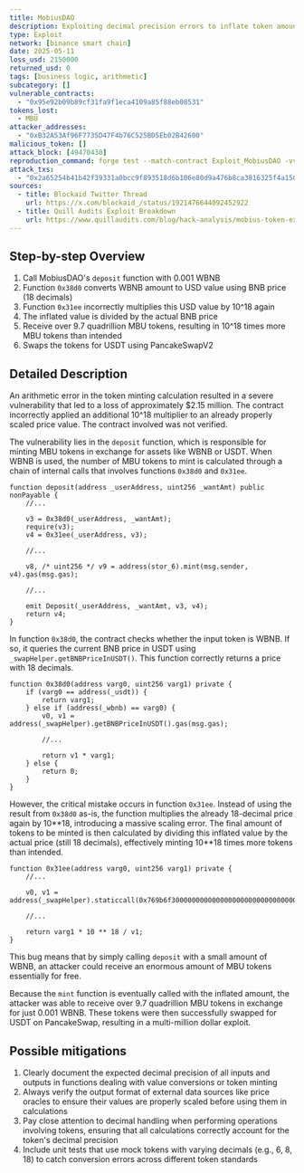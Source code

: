 ```yaml
---
title: MobiusDAO
description: Exploiting decimal precision errors to inflate token amounts
type: Exploit
network: [binance smart chain]
date: 2025-05-11
loss_usd: 2150000
returned_usd: 0
tags: [business logic, arithmetic]
subcategory: []
vulnerable_contracts:
  - "0x95e92b09b89cf31fa9f1eca4109a85f88eb08531"
tokens_lost:
  - MBU
attacker_addresses:
  - "0xB32A53Af96F7735D47F4b76C525BD5Eb02B42600"
malicious_token: []
attack_block: [49470430]
reproduction_command: forge test --match-contract Exploit_MobiusDAO -vvv
attack_txs:
  - "0x2a65254b41b42f39331a0bcc9f893518d6b106e80d9a476b8ca3816325f4a150"
sources:
  - title: Blockaid Twitter Thread
    url: https://x.com/blockaid_/status/1921476644092452922
  - title: Quill Audits Exploit Breakdown
    url: https://www.quillaudits.com/blog/hack-analysis/mobius-token-exploit-breakdown
---
```


## Step-by-step Overview

1. Call MobiusDAO's `deposit` function with 0.001 WBNB
2. Function `0x38d0` converts WBNB amount to USD value using BNB price (18 decimals)
3. Function `0x31ee` incorrectly multiplies this USD value by 10^18 again
4. The inflated value is divided by the actual BNB price
5. Receive over 9.7 quadrillion MBU tokens, resulting in 10^18 times more MBU tokens than intended
6. Swaps the tokens for USDT using PancakeSwapV2

## Detailed Description

An arithmetic error in the token minting calculation resulted in a severe vulnerability that led to a loss of approximately $2.15 million. The contract incorrectly applied an additional 10^18 multiplier to an already properly scaled price value. The contract involved was not verified.

The vulnerability lies in the `deposit` function, which is responsible for minting MBU tokens in exchange for assets like WBNB or USDT. When WBNB is used, the number of MBU tokens to mint is calculated through a chain of internal calls that involves functions `0x38d0` and `0x31ee`.

```solidity
function deposit(address _userAddress, uint256 _wantAmt) public nonPayable {
    //...

    v3 = 0x38d0(_userAddress, _wantAmt);
    require(v3);
    v4 = 0x31ee(_userAddress, v3);

    //...

    v8, /* uint256 */ v9 = address(stor_6).mint(msg.sender, v4).gas(msg.gas);

    //...

    emit Deposit(_userAddress, _wantAmt, v3, v4);
    return v4;
}
```

In function `0x38d0`, the contract checks whether the input token is WBNB. If so, it queries the current BNB price in USDT using `_swapHelper.getBNBPriceInUSDT()`. This function correctly returns a price with 18 decimals.

```solidity
function 0x38d0(address varg0, uint256 varg1) private {
    if (varg0 == address(_usdt)) {
        return varg1;
    } else if (address(_wbnb) == varg0) {
        v0, v1 = address(_swapHelper).getBNBPriceInUSDT().gas(msg.gas);

        //...

        return v1 * varg1;
    } else {
        return 0;
    }
}
```

However, the critical mistake occurs in function `0x31ee`. Instead of using the result from `0x38d0` as-is, the function multiplies the already 18-decimal price again by 10\*\*18, introducing a massive scaling error. The final amount of tokens to be minted is then calculated by dividing this inflated value by the actual price (still 18 decimals), effectively minting 10\*\*18 times more tokens than intended.

```solidity
function 0x31ee(address varg0, uint256 varg1) private {
    //...

    v0, v1 = address(_swapHelper).staticcall(0x769b6f3000000000000000000000000000000000000000000000000000000000).gas(msg.gas);

    //...

    return varg1 * 10 ** 18 / v1;
}
```

This bug means that by simply calling `deposit` with a small amount of WBNB, an attacker could receive an enormous amount of MBU tokens essentially for free.

Because the `mint` function is eventually called with the inflated amount, the attacker was able to receive over 9.7 quadrillion MBU tokens in exchange for just 0.001 WBNB. These tokens were then successfully swapped for USDT on PancakeSwap, resulting in a multi-million dollar exploit.

## Possible mitigations

1. Clearly document the expected decimal precision of all inputs and outputs in functions dealing with value conversions or token minting
2. Always verify the output format of external data sources like price oracles to ensure their values are properly scaled before using them in calculations
3. Pay close attention to decimal handling when performing operations involving tokens, ensuring that all calculations correctly account for the token's decimal precision
4. Include unit tests that use mock tokens with varying decimals (e.g., 6, 8, 18) to catch conversion errors across different token standards
